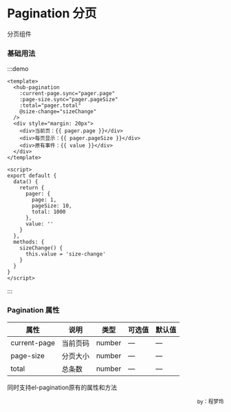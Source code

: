 # Pagination 分页
分页组件

### 基础用法
:::demo
```vue
<template>
  <hub-pagination
    :current-page.sync="pager.page"
    :page-size.sync="pager.pageSize"
    :total="pager.total"
    @size-change="sizeChange"
  />
  <div style="margin: 20px">
    <div>当前页：{{ pager.page }}</div>
    <div>每页显示：{{ pager.pageSize }}</div>
    <div>原有事件：{{ value }}</div>
  </div>
</template>

<script>
export default {
  data() {
    return { 
      pager: {
        page: 1,
        pageSize: 10,
        total: 1000
      },
      value: ''
    }
  },
  methods: {
    sizeChange() {
      this.value = 'size-change'
    }
  }
}
</script>
```
:::

### Pagination 属性

| 属性                          | 说明                  | 类型          | 可选值      | 默认值    |
| ----------------------------- | -------------------- | ------------- | ---------- | --------- |
| current-page          | 当前页码              | number        | —          | —         |
| page-size   | 分页大小              | number        | —          | —         |
| total                         | 总条数                | number        | —          | —         |

同时支持el-pagination原有的属性和方法

<div style="float: right; font-size: 12px;">by：程梦玲</div>